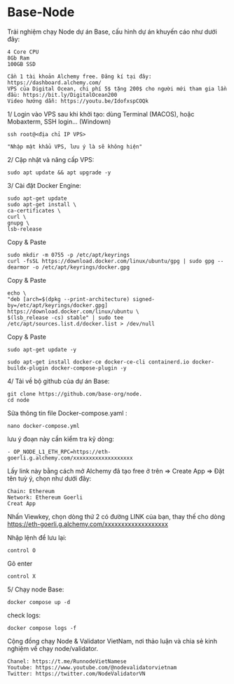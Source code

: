 # Base-Node

Trải nghiệm chạy Node dự án Base, cấu hình dự án khuyến cáo như dưới đây:

    4 Core CPU
    8Gb Ram
    100GB SSD
    
    Cần 1 tài khoản Alchemy free. Đăng kí tại đây: https://dashboard.alchemy.com/
    VPS của Digital Ocean, chi phí 5$ tặng 200$ cho người mới tham gia lần đầu: https://bit.ly/DigitalOcean200 
    Video hướng dẫn: https://youtu.be/IdofxspCOQk
    
1/ Login vào VPS sau khi khởi tạo: dùng Terminal (MACOS), hoặc Mobaxterm, SSH login... (Windown)

    ssh root@<địa chỉ IP VPS>
    
    "Nhập mật khẩu VPS, lưu ý là sẽ không hiện"
    
2/ Cập nhật và nâng cấp VPS:

    sudo apt update && apt upgrade -y
    
3/ Cài đặt Docker Engine:

    sudo apt-get update
    sudo apt-get install \
    ca-certificates \
    curl \
    gnupg \
    lsb-release

Copy & Paste

    sudo mkdir -m 0755 -p /etc/apt/keyrings
    curl -fsSL https://download.docker.com/linux/ubuntu/gpg | sudo gpg --dearmor -o /etc/apt/keyrings/docker.gpg

Copy & Paste

    echo \
    "deb [arch=$(dpkg --print-architecture) signed-by=/etc/apt/keyrings/docker.gpg] https://download.docker.com/linux/ubuntu \
    $(lsb_release -cs) stable" | sudo tee /etc/apt/sources.list.d/docker.list > /dev/null

Copy & Paste

    sudo apt-get update -y

    sudo apt-get install docker-ce docker-ce-cli containerd.io docker-buildx-plugin docker-compose-plugin -y
    
4/ Tải về bộ github của dự án Base:

    git clone https://github.com/base-org/node.
    cd node
    
Sửa thông tin file Docker-compose.yaml :

    nano docker-compose.yml

lưu ý đoạn này cần kiểm tra kỹ dòng:

    - OP_NODE_L1_ETH_RPC=https://eth-goerli.g.alchemy.com/xxxxxxxxxxxxxxxxxxx
    
Lấy link này bằng cách mở Alchemy đã tạo free ở trên => Create App => Đặt tên tuỳ ý, chọn như dưới đây:
 
    Chain: Ethereum
    Network: Ethereum Goerli
    Creat App
    
Nhấn Viewkey, chọn dòng thứ 2 có đường LINK của bạn, thay thế cho dòng https://eth-goerli.g.alchemy.com/xxxxxxxxxxxxxxxxxxx

Nhập lệnh để lưu lại:

    control O

Gõ enter

    control X
    
5/ Chạy node Base:

    docker compose up -d

check logs:

    docker compose logs -f
    
    
Cộng đồng chạy Node & Validator VietNam, nơi thảo luận và chia sẻ kinh nghiệm về chạy node/validator.

    Chanel: https://t.me/RunnodeVietNamese
    Youtube: https://www.youtube.com/@nodevalidatorvietnam
    Twitter: https://twitter.com/NodeValidatorVN

    
